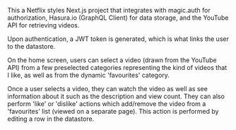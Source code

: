 This a Netflix styles Next.js project that integrates with magic.auth for authorization, Hasura.io (GraphQL Client) for data storage, and the YouTube API for retrieving videos.

Upon authentication, a JWT token is generated, which is what links the user to the datastore.

On the home screen, users can select a video (drawn from the YouTube API) from a few preselected categories representing the kind of videos that I like, as well as from the dynamic 'favourites' category.

Once a user selects a video, they can watch the video as well as see information about it such as the description and view count. They can also perform 'like' or 'dislike' actions which add/remove the video from a 'favourites' list (viewed on a separate page). This action is performed by editing a row in the datastore.
